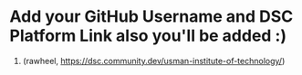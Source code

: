 # Add your GitHub Username and DSC Platform Link also you'll be added :)
1) (rawheel, https://dsc.community.dev/usman-institute-of-technology/)

